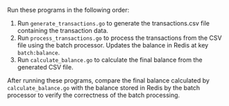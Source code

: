 Run these programs in the following order:

1. Run `generate_transactions.go` to generate the transactions.csv file containing the transaction data.
2. Run `process_transactions.go` to process the transactions from the CSV file using the batch processor. Updates the balance in Redis at key `batch:balance`.
3. Run `calculate_balance.go` to calculate the final balance from the generated CSV file.

After running these programs, compare the final balance calculated by `calculate_balance.go` with the balance stored in Redis by the batch processor to verify the correctness of the batch processing.


